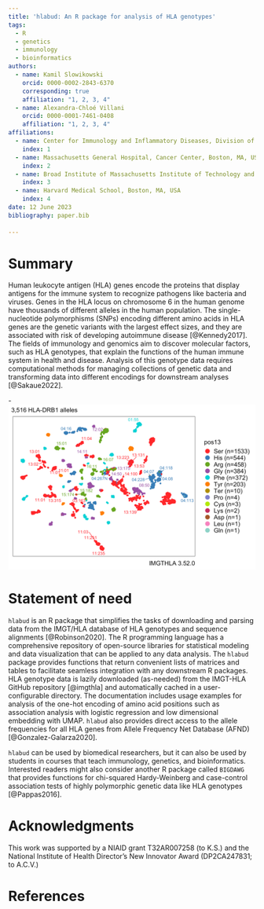 ```yaml
---
title: 'hlabud: An R package for analysis of HLA genotypes'
tags:
  - R
  - genetics
  - immunology
  - bioinformatics
authors:
  - name: Kamil Slowikowski
	orcid: 0000-0002-2843-6370
	corresponding: true
    affiliation: "1, 2, 3, 4"
  - name: Alexandra-Chloé Villani
	orcid: 0000-0001-7461-0408
    affiliation: "1, 2, 3, 4"
affiliations:
  - name: Center for Immunology and Inflammatory Diseases, Division of Rheumatology, Allergy an Immunology, Department of Medicine, Massachusetts General Hospital, Boston, MA, USA
    index: 1
  - name: Massachusetts General Hospital, Cancer Center, Boston, MA, USA 
    index: 2
  - name: Broad Institute of Massachusetts Institute of Technology and Harvard, Cambridge, MA, USA
    index: 3
  - name: Harvard Medical School, Boston, MA, USA
	index: 4
date: 12 June 2023
bibliography: paper.bib

---
```


# Summary

Human leukocyte antigen (HLA) genes encode the proteins that display antigens for the immune system to recognize pathogens like bacteria and viruses.
Genes in the HLA locus on chromosome 6 in the human genome have thousands of different alleles in the human population.
The single-nucleotide polymorphisms (SNPs) encoding different amino acids in HLA genes are the genetic variants with the largest effect sizes, and they are associated with risk of developing autoimmune disease [@Kennedy2017].
The fields of immunology and genomics aim to discover molecular factors, such as HLA genotypes, that explain the functions of the human immune system in health and disease.
Analysis of this genotype data requires computational methods for managing collections of genetic data and transforming data into different encodings for downstream analyses [@Sakaue2022].

-![HLA-DRB1 genotypes embedded with UMAP](vignettes/articles/examples_files/figure-html/umap-pos13-1.png)


# Statement of need

`hlabud` is an R package that simplifies the tasks of downloading and parsing data from the IMGT/HLA database of HLA genotypes and sequence alignments [@Robinson2020].
The R programming language has a comprehensive repository of open-source libraries for statistical modeling and data visualization that can be applied to any data analysis.
The `hlabud` package provides functions that return convenient lists of matrices and tables to facilitate seamless integration with any downstream R packages.
HLA genotype data is lazily downloaded (as-needed) from the IMGT-HLA GitHub repository [@imgthla] and automatically cached in a user-configurable directory.
The documentation includes usage examples for analysis of the one-hot encoding of amino acid positions such as association analysis with logistic regression and low dimensional embedding with UMAP.
`hlabud` also provides direct access to the allele frequencies for all HLA genes from Allele Frequency Net Database (AFND) [@Gonzalez-Galarza2020].

`hlabud` can be used by biomedical researchers, but it can also be used by students in courses that teach immunology, genetics, and bioinformatics.
Interested readers might also consider another R package called `BIGDAWG` that provides functions for chi-squared Hardy-Weinberg and case-control association tests of highly polymorphic genetic data like HLA genotypes [@Pappas2016].

# Acknowledgments

This work was supported by a NIAID grant T32AR007258 (to K.S.) and the National Institute of Health Director’s New Innovator Award (DP2CA247831; to A.C.V.)


# References



